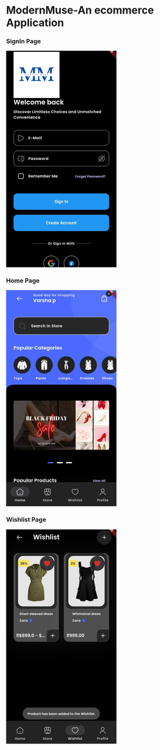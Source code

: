 # ModernMuse-An ecommerce Application


### SignIn Page
<img src="assets/images/readmeImages/signin.jpg" alt="SignIn Page" width="300"/>

### Home Page
<img src="assets/images/readmeImages/Home.jpg" alt="Home Page" width="300"/>

### Wishlist Page
<img src="assets/images/readmeImages/wish.jpg" alt="Wishlist Page" width="300"/>


